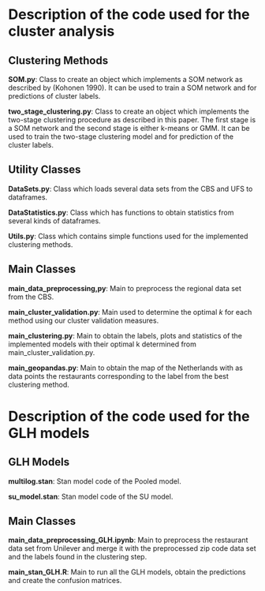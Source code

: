 # Description of the code used for the cluster analysis

## Clustering Methods

**SOM.py**:  Class to create an object which implements a SOM network as described by (Kohonen 1990). It can be used to train a SOM network and for predictions of cluster labels.

**two_stage_clustering.py**: Class to create an object which implements the two-stage clustering procedure as described in this paper. The first stage is a SOM network and the second stage is either k-means or GMM. It can be used to train the two-stage clustering model and for prediction of the cluster labels.

## Utility Classes

**DataSets.py**:  Class which loads several data sets from the  CBS and UFS to dataframes.

**DataStatistics.py**: Class which has functions to obtain statistics from several kinds of dataframes.

**Utils.py**: Class which contains simple functions used for the implemented clustering methods.

## Main Classes

**main_data_preprocessing,py**:  Main to preprocess the regional data set from the CBS.

**main_cluster_validation.py**:  Main used to determine the optimal $k$ for each method using our cluster validation measures.

**main_clustering.py**: Main to obtain the labels, plots and statistics of the implemented models with their optimal k determined from main_cluster_validation.py.

**main_geopandas.py**:  Main to obtain the map of the Netherlands with as data points the restaurants corresponding to the label from the best clustering method.


# Description of the code used for the GLH models

## GLH Models

**multilog.stan**: Stan model code of the Pooled model.

**su_model.stan**: Stan model code of the SU model.

## Main Classes

**main_data_preprocessing_GLH.ipynb**: Main to preprocess the restaurant data set from Unilever and merge it with the preprocessed zip code data set and the labels found in the clustering step.

**main_stan_GLH.R**: Main to run all the GLH models, obtain the predictions and create the confusion matrices.








